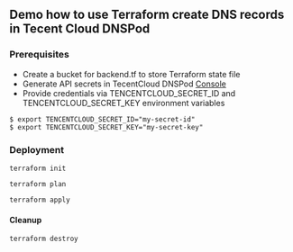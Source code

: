 ## Demo how to use Terraform create DNS records in Tecent Cloud DNSPod

### Prerequisites
* Create a bucket for backend.tf to store Terraform state file
* Generate API secrets in TecentCloud DNSPod [Console](https://console.dnspod.cn/account/token/apikey)
* Provide credentials via TENCENTCLOUD_SECRET_ID and TENCENTCLOUD_SECRET_KEY environment variables

```
$ export TENCENTCLOUD_SECRET_ID="my-secret-id"
$ export TENCENTCLOUD_SECRET_KEY="my-secret-key"
```

### Deployment
```
terraform init

terraform plan

terraform apply
```

#### Cleanup
```
terraform destroy
```
